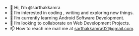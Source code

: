- 👋 Hi, I’m @sarthakkamra
- 👀 I’m interested in coding , writing and exploring new things.
- 🌱 I’m currently learning Android Software Development.
- 💞️ I’m looking to collaborate on Web Development Projects.
- 📫 How to reach me mail me at sarthakkamra02@gmail.com.

<!---
sarthakkamra/sarthakkamra is a ✨ special ✨ repository because its `README.md` (this file) appears on your GitHub profile.
You can click the Preview link to take a look at your changes.
--->
